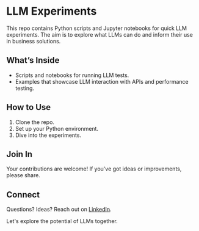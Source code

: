 # LLM Experiments

This repo contains Python scripts and Jupyter notebooks for quick LLM experiments. The aim is to explore what LLMs can do and inform their use in business solutions.

## What’s Inside

- Scripts and notebooks for running LLM tests.
- Examples that showcase LLM interaction with APIs and performance testing.

## How to Use

1. Clone the repo.
2. Set up your Python environment.
3. Dive into the experiments.

## Join In

Your contributions are welcome! If you've got ideas or improvements, please share.

## Connect

Questions? Ideas? Reach out on [LinkedIn](https://www.linkedin.com/in/arsenapostolov).

Let's explore the potential of LLMs together.
